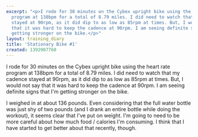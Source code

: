 ```yaml
---
excerpt: "<p>I rode for 30 minutes on the Cybex upright bike using the heart rate
  program at 138bpm for a total of 8.79 miles. I did need to watch that my cadence
  stayed at 90rpm, as it did dip to as low as 85rpm at times. But, I would not say
  that it was hard to keep the cadence at 90rpm. I am seeing definite signs that I'm
  getting stronger on the bike.</p>"
layout: training_diary
title: 'Stationary Bike #1'
created: 1392907760
---
```

<p>I rode for 30 minutes on the Cybex upright bike using the heart rate program at 138bpm for a total of 8.79 miles. I did need to watch that my cadence stayed at 90rpm, as it did dip to as low as 85rpm at times. But, I would not say that it was hard to keep the cadence at 90rpm. I am seeing definite signs that I'm getting stronger on the bike.</p><p>I weighed in at about 136 pounds. Even considering that the full water bottle was just shy of two pounds (and I drank an entire bottle while doing the workout), it seems clear that I've put on weight. I'm going to need to be more careful about how much food / calories I'm consuming. I think that I have started to get better about that recently, though.</p>
